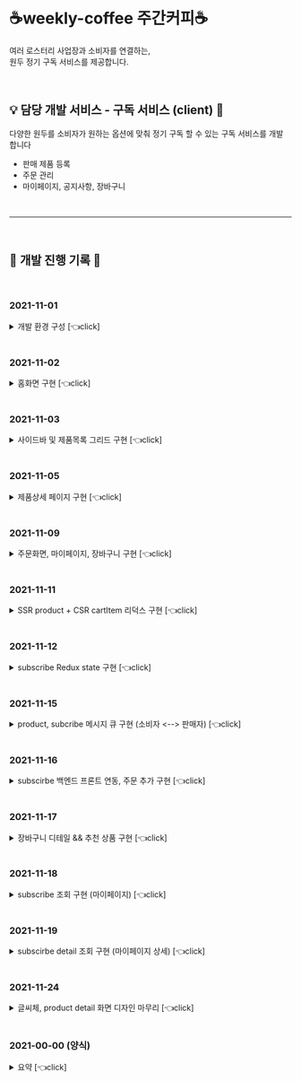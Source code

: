 # ☕weekly-coffee 주간커피☕

여러 로스터리 사업장과 소비자를 연결하는, <br>
원두 정기 구독 서비스를 제공합니다.

<br>

## 💡 담당 개발 서비스 - 구독 서비스 (client) 👤

다양한 원두를 소비자가 원하는 옵션에 맞춰 정기 구독 할 수 있는 구독 서비스를 개발 합니다

- 판매 제품 등록
- 주문 관리
- 마이페이지, 공지사항, 장바구니

<br>

---

<br>

## 🎯 개발 진행 기록 👀

<br>

### 2021-11-01

<details>
<summary>개발 환경 구성 [👈click]</summary>

### **개발 환경 구성**

1. 프로젝트용 Github repository 생성
2. Next.js 설치 및 라이브러리 설치
3. STS Spring boot 프로젝트 생성

</details>

<br>

### 2021-11-02

<details>
<summary>홈화면 구현 [👈click]</summary>

## Front-end

<br>

> - Github commit
>   <br> https://github.com/happyjane210/weekly-coffee/commit/2d869f888b360022bca2dc52e0388d68fbc5d019<br>
> - Develop Issue <br> https://www.notion.so/2021-11-02-cdee37cf621a44ecb3fbc22d1c52a294 <br>

<br>

### 진행 내용

- Next.js 코드 구조와 방식을 익혔습니다.
- 네비게이션바 , 로고 , 메인페이지 등 프론트 개발 기본 구조를 구현했습니다.
  <br>
  <br>

![화면 캡처 2021-11-03 014137](https://user-images.githubusercontent.com/87756895/139917351-34a1abc6-6792-4c9a-a8a5-cb083c86379a.png)
[](url)[](url)

<br>

### 참고 자료

- https://www.koke.kr/
- https://fritz.co.kr/
- https://imagecolorpicker.com/

<br>

---

</details>

<br>

### 2021-11-03

<details>
<summary>사이드바 및 제품목록 그리드 구현 [👈click]</summary>

## Front-end

<br>

> - Github commit
>   <br> https://github.com/happyjane210/weekly-coffee/commit/1912320b8a43f501b10bc21c8cd2af977acd5abb
> - Develop Issue
>   <br> https://www.notion.so/2021-11-03-d56fcedf92d142f9b61657e95a4ce045 <br>

<br>

### 진행 내용

- 왼편 사이드바를 구현했습니다.
- 각 컴포넌트에 import 했던 상단 nav바를 app.tsx 한 곳에 추가해 전역으로 적용되도록 변경하였습니다.
- 상품목록 (products)를 구현했습니다.
  - 그리드 구현 구현을 위해 화장품 오픈 API를 사용해서 제품 목록을 구현했습니다.
  - Next.js 에서 SSR(ServerSideRendering) 방식을 통해 오픈 API 데이터를 화면으로 가져오는 방법을 익혔습니다

<br>

![화면 캡처 2021-11-03 235558](https://user-images.githubusercontent.com/87756895/140133143-77eb0403-0e7e-4c0f-8215-12eb1ff721a1.png)

<br>

### 참고 자료

- <http://makeup-api.herokuapp.com/api/v1/products.json?brand=dior>

<br>

---

</details>

<br>

### 2021-11-05

<details>
<summary> 제품상세 페이지 구현 [👈click]</summary>

## Front-end

<br>

> - Github commit
>   <br> https://github.com/happyjane210/weekly-coffee/commit/d59686d52a778f1a1d31999c35849189d74fb3b9

<br>

- Server Side Rendering 방식으로 api의 id값을 받아 제품 상세페이지로 이동하는 화면을 구현했습니다.
- Order Detail 옵션 선택 창 구현 중입니다.

<br>

![화면 캡처 2021-11-07 220058](https://user-images.githubusercontent.com/87756895/140647230-6c40755c-c518-49bd-89f8-a905324177ad.png)

<br>

---

</details>

<br>

### 2021-11-09

<details>
<summary> 주문화면, 마이페이지, 장바구니 구현 [👈click]</summary>

## Front-end

<br>

> - Github commit
>   <br> https://github.com/happyjane210/weekly-coffee/commit/372552606e609ff9e9b0f6bb10973567eade4682
> - Develop Issue
>   <br> https://www.notion.so/Form-input-form-block-button-ca32c5d35b0941bbb7bdd2a762b3d526

<br>

- 장바구니 | 우측 추천제품 그리드 구현, 기타 정렬 및 버튼과 링크 구현
- 주문화면 | 좌측 각 input 과 우측 주문정보 (옵션) 등이 있는 카드 구현, 결제정보 테이블 구현
  - 결제하기 버튼 누르면 주문정보 백엔드로 보내주고 마이페이지로 이동하는 기능 구현 해야함
- 마이페이지 | 테이블에 마우스 올리면 호버 처리, 테이블 행 하나 클릭 시 각 주문의 상세페이지로 넘어가야함 (주문 상세 구현 예정), 오른편에 추천제품 SSR으로 불러오기 구현해야함

<br>

## 장바구니

![화면 캡처 2021-11-09 233559](https://user-images.githubusercontent.com/87756895/140948667-01ea2567-a9bb-4b26-9406-3357808075db.png)

<br>

## 주문화면

![화면 캡처 2021-11-09 233517](https://user-images.githubusercontent.com/87756895/140948265-2292d0f2-52f5-4409-86ff-113f6c9e5bb3.png)

<br>

## 마이페이지

![화면 캡처 2021-11-09 233436](https://user-images.githubusercontent.com/87756895/140948459-9b1ddccd-e032-4fbe-b5c7-0b9963ebf553.png)

<br>

### 참고 자료

- <https://fritz.co.kr/order/orderform.html?basket_type=all_buy&delvtype=A>

<br>

---

</details>

<br>

### 2021-11-11

<details>
<summary> SSR product + CSR cartItem 리덕스 구현 [👈click]</summary>

## Front-end

<br>

> - Github commit
>   <br> https://github.com/happyjane210/weekly-coffee/commit/c69e1c5fad51c95df538ba238c15643ed24a3018
> - Develop issue
>   <br> https://www.notion.so/SSR-CSR-state-9877dc1b6f744104b874cedac1497a08

<br>

- product는 serversideRender 인데 내가 입력하는 cartItem input 은 클라이언트사이드 라서 이 두개를 어떻게 묶어서 cartItem state로 보내야 할지 고민이 많았다.
- 어려움을 겪었지만 결론은 가능했던 것이었다.
- 왼쪽이 SSR로 불러온 제품정보, 오른쪽이 CSR input 으로 입력하는 옵션선택 정보

<br>

![화면 캡처 2021-11-13 164539](https://user-images.githubusercontent.com/87756895/141610626-4e0b38bc-beb4-43ce-a6a3-4c14d8d72a19.png)

<br>

---

</details>

<br>

### 2021-11-12

<details>
<summary> subscribe Redux state 구현 [👈click]</summary>

## Front-end

<br>

> - Github commit
>   <br> https://github.com/happyjane210/weekly-coffee/commit/1cb0437237eb7cd4cc5fc982e7396e18d6e9daca
> - Develop Issue
>   <br> https://www.notion.so/state-f1ace38024fc48219689ed4a8589d44f

<br>

- subscribe state를 cartItem 에서 넘어온 정보와 입력한 자료를 함께 묶어서 보내줘야 했다.
  - subscribe state 내부에 cartItem을 배열로 보내는데 어려움이 있었다

<br>

- state 에 배열 넣는 방법

![화면 캡처 2021-11-13 033655](https://user-images.githubusercontent.com/87756895/141646439-ce559d86-3847-43d1-a303-3de5016422e5.png)

<br>

- console에 찍힌 subsItem 모습

![화면 캡처 2021-11-13 033519](https://user-images.githubusercontent.com/87756895/141646555-ffdec5b9-a322-4bf6-81be-ecdc51893bf5.png)

<br>

- state에 추가된 모습

![화면 캡처 2021-11-13 031959](https://user-images.githubusercontent.com/87756895/141646619-f1b032e2-9e9c-4cfa-8915-f7a6beac5728.png)

<br>

---

</details>

<br>

### 2021-11-15

<details>
<summary>product, subcribe 메시지 큐 구현 (소비자 <--> 판매자) [👈click]</summary>

## Front-end && Back-end

<br>

> - Github commit
>   <br>
>   Front-end
>   <br> https://github.com/happyjane210/weekly-coffee/commit/f8c59e91d2db312433c8225a46f7387091c87e13 <br>
>   Back-end
>   <br> https://github.com/happyjane210/weekly-coffee/commit/87400d99d4bd688655482b4590b0e48c4660c6e0
> - Develop Issue
>   <br> https://www.notion.so/subscribe-8011c25da3074d8287139ff683876197

<br>

- 판매자 → 소비자 product 데이터를 rabbit 메시지 큐로 받아오기 구현
- 소비자 → 판매자 subscribe (결제) 데이터를 rabbit 메시지 큐로 받아오기 구현
- subscribe는 백엔드까지 구현 완료 하였고, 프론트와 연결 하기 위해서 Redux-saga 와 api 를 구현할 예정이다.
- 백엔드를 구현하면서 가장 신경 썼던 부분은 내 프론트와 백엔드 필드명과 타입, 그리고 메시지 큐 받는 쪽의 필드명과 타입이 일치해야 해서 그 부분을 맞추려고 노력했다.
- product로 백엔드와 프론트를 연결하는 과정에서 프론트 api, redux-saga, slice , 백엔드 service, controller를 구현하는 순서를 익혔다.

<br>

- postman 에서 소비자 → 판매자 쪽으로 주문을 보낸다.

![화면 캡처 2021-11-16 002128](https://user-images.githubusercontent.com/87756895/141886064-3bf0d4b2-43a9-440a-8f6d-4f96196d9db2.png)

<br>

- 메시지 큐를 판매자 측에 주문이 이렇게 실시간으로 뜬다.

![화면 캡처 2021-11-16 003601](https://user-images.githubusercontent.com/87756895/141886207-115f93fb-71eb-4163-bbb9-6fec70131a58.png)

![화면 캡처 2021-11-16 003641](https://user-images.githubusercontent.com/87756895/141886270-2b4f6323-8cff-46d7-9cfe-305b20ff1fab.png)

<br>

- PostgresQL 에서도 조회가 된다. 판매 상품 데이터와 주문 데이터

![화면 캡처 2021-11-16 004406](https://user-images.githubusercontent.com/87756895/141886393-a3963591-1a1a-4367-8fab-c778329e1f72.png)

<br>

![화면 캡처 2021-11-16 004608](https://user-images.githubusercontent.com/87756895/141886423-9a32f88f-83c5-45f0-9bb5-64abd041c2db.png)

<br>

- 내 쪽에서 SSR으로 불러온 판매 목록

![화면 캡처 2021-11-16 011240](https://user-images.githubusercontent.com/87756895/141886495-e6b1c773-b9d6-467e-b458-4a34c47ba3b8.png)

<br>

---

</details>

<br>

### 2021-11-16

<details>
<summary>subscirbe 백엔드 프론트 연동, 주문 추가 구현 [👈click]</summary>

## Front-end && Back-end

<br>

> - Github commit
>   <br> https://github.com/happyjane210/weekly-coffee/commit/d16d1a8c19743fc945f082ceca1b584d621f31ff
> - Develop Issue
>   <br> https://www.notion.so/e7b0af95bd5748cea4de5c81bd8b2787

<br>

- subscribe 백엔드 구현 후 프론트에서 subscirbe redux-saga , api 를 통해 백엔드와 연동을 구현했다.
- 첫 홈페이지에서 slice 의 initial state 데이터로 넣어 놓은 데이터를 localhost 서버 SSR 으로 교체했다.

<br>

- 화면에서 넣은 주문이 local 서버로 잘 들어가는 모습

![화면 캡처 2021-11-16 164821](https://user-images.githubusercontent.com/87756895/142095523-7d4112e3-40c6-45e3-93d0-78ea5a2de92c.png)

<br>

---

</details>

<br>

### 2021-11-17

<details>
<summary>장바구니 디테일 && 추천 상품 구현 [👈click]</summary>

## Front-end

<br>

> - Github commit
>   <br> https://github.com/happyjane210/weekly-coffee/commit/30da56c8341c355fea03d9c07092236bfb1a5d91
> - Develop Issue <br>
>   - https://www.notion.so/recommend-SSR-props-up-7df6342784034949a189175accfbce59 <br>
>   - https://www.notion.so/useEffect-state-749038e8a8be4f7fbc8da64e316855c8

<br>

- 장바구니에서 X 버튼 누르면 한 건만 삭제되는 기능을 구현했다.
  - cart index 에서 remove 함수 구현 , cart Slice 와 dispatch로 연동하고 state 업데이트 reducer 구현
- 추천 목록 배열을 component , SSR 으로 구현
  - Recommend component , 각 import 하는 page에서 SSR api 호출문 작성

<br>

- SSR으로 구현한 추천 제품

![화면 캡처 2021-11-17 174541](https://user-images.githubusercontent.com/87756895/142238745-d84d3dce-d5a1-4fde-acf1-9a679a2040da.png)

<br>

- 장바구니 한건 삭제 구현 및 디테일 수정

![ljl화면 캡처 2021-11-18 000427](https://user-images.githubusercontent.com/87756895/142239377-a3b428f7-4f9a-4c01-900b-7ec35934459e.png)

<br>

---

</details>

<br>

### 2021-11-18

<details>
<summary>subscribe 조회 구현 (마이페이지) [👈click]</summary>

## Front-end && Back-end

<br>

> - Github commit
>   <br>
>   URL
> - Develop Issue
>   <br>
>   URL
>   <br>

<br>

-
-

<br>

사진 / 참고자료

<br>

---

</details>

<br>

### 2021-11-19

<details>

<summary>subscirbe detail 조회 구현 (마이페이지 상세) [👈click]</summary>

## Front-end && Back-end

<br>

> - Github commit
>   <br>
>   URL
> - Develop Issue
>   <br>
>   URL
>   <br>

<br>

-
-

<br>

사진 / 참고자료

<br>

---

</details>

<br>

### 2021-11-24

<details>

<summary>글씨체, product detail 화면 디자인 마무리 [👈click]</summary>

## Front-end

<br>

> - Github commit
>   <br> https://github.com/happyjane210/weekly-coffee/commit/8db4432986ff52ac536f2e1c7e3157989d7421ac
> - Develop Issue
>   <br>
>   URL
>   <br>

<br>

-
-

<br>

사진 / 참고자료

<br>

---

</details>

<br>

### 2021-00-00 (양식)

<details>

<summary> 요약 [👈click]</summary>

## Front-end / Back-end

<br>

> - Github commit
>   <br>
>   URL
> - Develop Issue
>   <br>
>   URL
>   <br>

<br>

-
-

<br>

사진 / 참고자료

<br>

---

</details>
